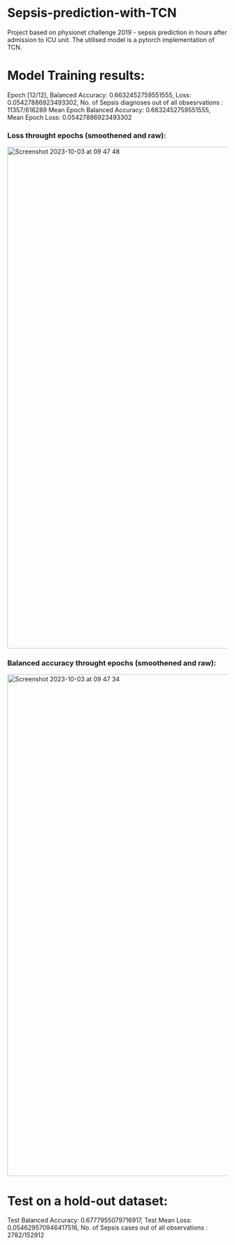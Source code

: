 # Sepsis-prediction-with-TCN
Project based on physionet challenge 2019 - sepsis prediction in hours after admission to ICU unit. The utilised model is a pytorch implementation of TCN.

# Model Training results:

Epoch [12/12], Balanced Accuracy: 0.6632452759551555, Loss: 0.05427886923493302, No. of Sepsis diagnoses out of all obsesrvations : 11357/616289
Mean Epoch Balanced Accuracy: 0.6632452759551555, Mean Epoch Loss: 0.05427886923493302

### Loss throught epochs (smoothened and raw):

<img width="1145" alt="Screenshot 2023-10-03 at 09 47 48" src="https://github.com/jjfrackowiak/Sepsis-prediction-with-TCN/assets/84077365/e5d2cd54-752b-4f5b-b797-618458b24bd2">

### Balanced accuracy throught epochs (smoothened and raw):

<img width="1145" alt="Screenshot 2023-10-03 at 09 47 34" src="https://github.com/jjfrackowiak/Sepsis-prediction-with-TCN/assets/84077365/8b97028c-a0ff-40de-b709-a174c542c86c">

# Test on a hold-out dataset:

Test Balanced Accuracy: 0.6777955079716917, Test Mean Loss: 0.054629570946417516, No. of Sepsis cases out of all observations : 2782/152912
